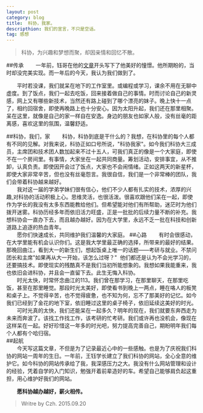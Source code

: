 ```yaml
---
layout: post
category: blog
title:  科协，我家。
descripthion: 我们的宣言，不只是空话。
tag: 感想
---
```


>科协，为兴趣和梦想而聚，却因亲情和回忆不散。　　

##传承
　　一年前，钰哥在他的[文章](http://xautkx.com/we-are-family/)开头写下了他美好的憧憬。他所期盼的，当时却没完美实现。而一年后的今天，我认为我们做到了。


　　平时若没课，我们就呆在地下的工作室里。或编程或学习，课余不用在无聊中虚度。到了饭点，我们一起去吃饭，回来接着做自己的事情。时而讨论自己的新灵感，网上又有哪些新技术，当然还有路上碰到了哪个漂亮的妹子。晚上快十一点了，相约回宿舍，即使再晚路上也十分安心。因为太阳升起，我们还在那里相聚。呆在这里，就像是自己的家一样自在安逸。身边的朋友也如家人般，没有丝毫的距离感，喜欢这里的氛围，温馨舒适。

##科协，我们，家
　　科协，科协到底是干什么的？我想，在科协里的每个人都有不同的见解。对我来说，科协正如口号所说，"科协我家"。如今我们科协大三成员，主席团和技术团人数加起来不过十五人，可我们真正的像是一个大家庭，即使不在一个房间里。有事情，大家坐在一起共同商量。筹划活动，安排事宜，从不推卸，认真负责。即使因开会过了饭点，大家也不会闹情绪。正如这两天的新星杯，即使大家非常辛苦，但也没有丝毫怨言。我很自信，我们是一个非常棒的团队，我们会带着科协越来越好。  
　　我对这一届的学弟学妹们很有信心，他们不少人都有扎实的技术，浓厚的兴趣,对科协的活动积极上心。思维灵活，也很活泼。很喜欢跟他们呆在一起，即使作为学长的我没有太多东西能教给他们。但希望能对他们有所帮助，迷茫时为他们拨开迷雾。科协历经多年而依旧活力旺盛，正是一批批的后续力量不断的补充。我想科协会一直办下去，而且越办越好。因为在大学里，永远不乏一批在科技和创新道路上追逐的热血青年。  
　　愿你们快速成长，共同维护我们温馨的大家庭。
##心路
　　有时会很感动，在大学里能有机会认识你们。这是我大学里最正确的选择，所带来的最好的结果。那晚回曲江，看到大一的新生们，想起饭桌上唯一的话题——考研与就业。不禁问团长和主席"如果再从大一开始，该怎么过呀？"  他们都还是认为不会光学习的，还要搞技术。即使现实的残酷真不是我们当初所能想象的。我想如果我能重来，我也依旧会进科协，并且会一直留下去。此生无悔入科协。  
　　时光太快，时常怀念曲江的113。我们曾在那学习，在那里聊天，在那里吃饭，甚至在那里睡觉。那段时光太美好，即使看书到晚上一两点，睡在咯人的板凳和桌子上。不觉得辛苦，也不觉得疲惫，也不知为何，忘不了那美好的记忆。如今我们已经到了金花的地下室，依旧睡过这里的桌子椅子，依旧延续这美好的时光。  
　　可时光真的太快，我们还能呆在一起多久？明年的现在，我们就要东奔西走为未来而奔波了。该找工作找工作，该考研的忙考研。我们或许再也没机会，像现在这样呆在一起。好好珍惜这一年多的时光吧，努力提高完善自己，期盼明年我们每个人都有个哈归宿。  
##起航  
　　今天写这篇文章，不但是为了记录最近心中的一些感触。也是为了庆祝我们科协的网站一周年的生日。一年前，王钰学长建立了我们科协的网站，全心全意的维护它。如今科协的网站传承给了我，我深感压力之大。我没有什么网站管理和设计的经验，凭着自学的入门知识，勉强开着前辈造好的车。希望自己能够肩负起这重担，用心维护好我们的网站。  
  
   
  

　　**愿科协越办越好，薪火相传。**

>Writre by Czh.  2015.09.20
